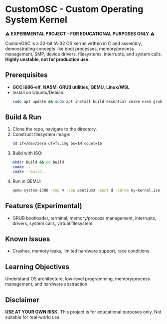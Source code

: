 # CustomOSC - Custom Operating System Kernel

⚠️ **EXPERIMENTAL PROJECT - FOR EDUCATIONAL PURPOSES ONLY** ⚠️

CustomOSC is a 32-bit IA-32 OS kernel written in C and assembly, demonstrating concepts like boot processes, memory/process management, SMP, device drivers, filesystems, interrupts, and system calls. **Highly unstable, not for production use.**

## Prerequisites

- **GCC i686-elf**, **NASM**, **GRUB utilities**, **QEMU**, **Linux/WSL**
- Install on Ubuntu/Debian:
   ```bash
   sudo apt update && sudo apt install build-essential cmake nasm grub-pc-bin xorriso qemu-system-x86
   ```

## Build & Run

1. Clone the repo, navigate to the directory.
2. Construct filesystem image:
   ```bash
   dd if=/dev/zero of=fs.img bs=1M count=16
   ```
2. Build with ISO:
    ```bash
    mkdir build && cd build
   cmake ..
   cmake --build .
    ```
3. Run in QEMU:
   ```bash
   qemu-system-i386 -smp 4 -cpu pentium3 -boot d -cdrom my-kernel.iso -drive file=fs.img,format=raw,index=0,media=disk -m 4G -d cpu_reset,int -D qemu.log
   ```

## Features (Experimental)

- GRUB bootloader, terminal, memory/process management, interrupts, drivers, system calls, virtual filesystem.

## Known Issues

- Crashes, memory leaks, limited hardware support, race conditions.

## Learning Objectives

Understand OS architecture, low-level programming, memory/process management, and hardware abstraction.

## Disclaimer

**USE AT YOUR OWN RISK.** This project is for educational purposes only. Not suitable for real-world use.
